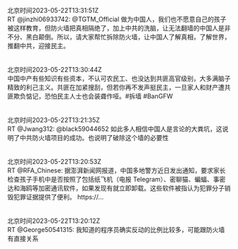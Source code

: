北京时间2023-05-22T13:31:51Z<br>RT @jinzhi06933742: @TGTM_Official 做为中国人，我们也不愿意自己的孩子被这样教育，但防火墙把真相隔绝了，加上中共的洗脑，让无法翻墙的中国人是非不分、黑白颠倒。所以，请大家帮忙拆除防火墙，让中国人了解真相，了解世界，推翻中共，迎接民主。<br><br><br>北京时间2023-05-22T13:30:44Z<br>中国中产有些知识有些资本，不认可农民工、也没达到共匪高官级别，大多满脑子精致的利己主义。共匪在加紧搜刮，但若你再不发声挺民主，一旦家人和财产遭共匪欺负惦记，恐怕民主人士也会装聋作哑。#拆墙 #BanGFW<br><br><br>北京时间2023-05-22T13:21:35Z<br>RT @Jwang312: @black59044652 如此多人相信中国人是言论的大粪坑，这说明了中共防火墙项目的成功。也说明了破除这个墙的必要性<br><br><br>北京时间2023-05-22T13:20:53Z<br>RT @RFA_Chinese: 据澎湃新闻网报道，中国多地警方近日发出通知，要求家长检查孩子手机中是否按照了包括纸飞机（电报 Telegram）、密聊猫、蝙蝠、事密达和海鸥等加密通讯软件，如果发现有就立即卸载。这些软件被指认为犯罪分子销毁犯罪证据提供了便利。 https://…<br><br><br>北京时间2023-05-22T13:20:12Z<br>RT @George50541315: 我知道的程序员确实反动的比例比较多，可能跟防火墙有直接关系<br><br><br>